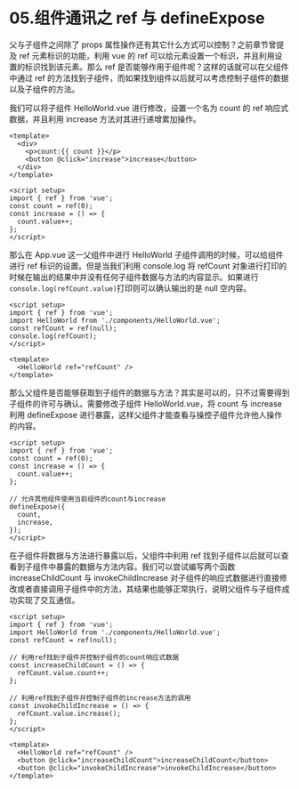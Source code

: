 # 05.组件通讯之 ref 与 defineExpose

父与子组件之间除了 props 属性操作还有其它什么方式可以控制？之前章节曾提及 ref 元素标识的功能，利用 vue 的 ref 可以给元素设置一个标识，并且利用设置的标识找到该元素。那么 ref 是否能够作用于组件呢？这样的话就可以在父组件中通过 ref 的方法找到子组件，而如果找到组件以后就可以考虑控制子组件的数据以及子组件的方法。

我们可以将子组件 HelloWorld.vue 进行修改，设置一个名为 count 的 ref 响应式数据，并且利用 increase 方法对其进行递增累加操作。

```vue
<template>
  <div>
    <p>count:{{ count }}</p>
    <button @click="increase">increase</button>
  </div>
</template>

<script setup>
import { ref } from 'vue';
const count = ref(0);
const increase = () => {
  count.value++;
};
</script>
```

那么在 App.vue 这一父组件中进行 HelloWorld 子组件调用的时候，可以给组件进行 ref 标识的设置。但是当我们利用 console.log 将 refCount 对象进行打印的时候在输出的结果中并没有任何子组件数据与方法的内容显示。如果进行`console.log(refCount.value)`打印则可以确认输出的是 null 空内容。

```vue
<script setup>
import { ref } from 'vue';
import HelloWorld from './components/HelloWorld.vue';
const refCount = ref(null);
console.log(refCount);
</script>

<template>
  <HelloWorld ref="refCount" />
</template>
```

那么父组件是否能够获取到子组件的数据与方法？其实是可以的，只不过需要得到子组件的许可与确认。需要修改子组件 HelloWorld.vue，将 count 与 increase 利用 defineExpose 进行暴露，这样父组件才能查看与操控子组件允许他人操作的内容。

```vue
<script setup>
import { ref } from 'vue';
const count = ref(0);
const increase = () => {
  count.value++;
};

// 允许其他组件使用当前组件的count与increase
defineExpose({
  count,
  increase,
});
</script>
```

在子组件将数据与方法进行暴露以后，父组件中利用 ref 找到子组件以后就可以查看到子组件中暴露的数据与方法内容。我们可以尝试编写两个函数 increaseChildCount 与 invokeChildIncrease 对子组件的响应式数据进行直接修改或者直接调用子组件中的方法，其结果也能够正常执行，说明父组件与子组件成功实现了交互通信。

```vue
<script setup>
import { ref } from 'vue';
import HelloWorld from './components/HelloWorld.vue';
const refCount = ref(null);

// 利用ref找到子组件并控制子组件的count响应式数据
const increaseChildCount = () => {
  refCount.value.count++;
};

// 利用ref找到子组件并控制子组件的increase方法的调用
const invokeChildIncrease = () => {
  refCount.value.increase();
};
</script>

<template>
  <HelloWorld ref="refCount" />
  <button @click="increaseChildCount">increaseChildCount</button>
  <button @click="invokeChildIncrease">invokeChildIncrease</button>
</template>
```
